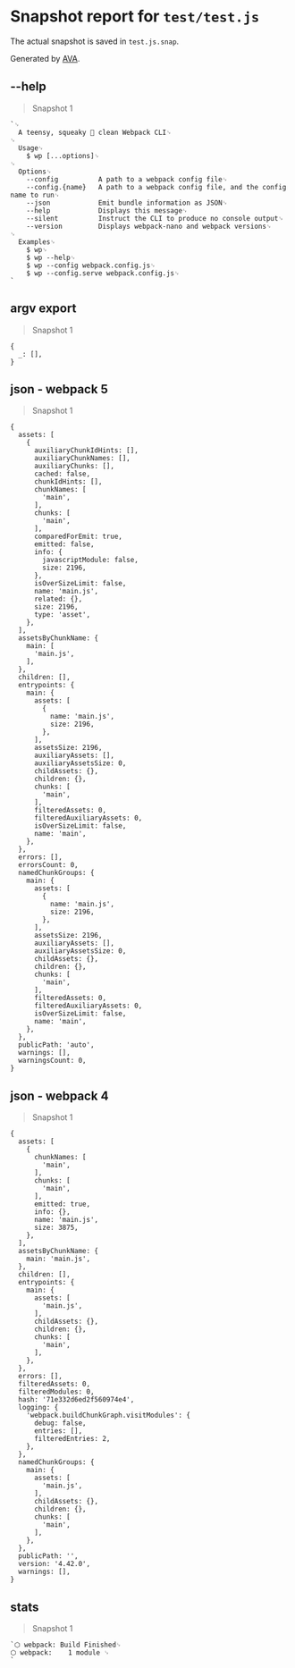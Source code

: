# Snapshot report for `test/test.js`

The actual snapshot is saved in `test.js.snap`.

Generated by [AVA](https://avajs.dev).

## --help

> Snapshot 1

    `␊
      A teensy, squeaky 🐤 clean Webpack CLI␊
    ␊
      Usage␊
        $ wp [...options]␊
    ␊
      Options␊
        --config          A path to a webpack config file␊
        --config.{name}   A path to a webpack config file, and the config name to run␊
        --json            Emit bundle information as JSON␊
        --help            Displays this message␊
        --silent          Instruct the CLI to produce no console output␊
        --version         Displays webpack-nano and webpack versions␊
    ␊
      Examples␊
        $ wp␊
        $ wp --help␊
        $ wp --config webpack.config.js␊
        $ wp --config.serve webpack.config.js␊
    `

## argv export

> Snapshot 1

    {
      _: [],
    }

## json - webpack 5

> Snapshot 1

    {
      assets: [
        {
          auxiliaryChunkIdHints: [],
          auxiliaryChunkNames: [],
          auxiliaryChunks: [],
          cached: false,
          chunkIdHints: [],
          chunkNames: [
            'main',
          ],
          chunks: [
            'main',
          ],
          comparedForEmit: true,
          emitted: false,
          info: {
            javascriptModule: false,
            size: 2196,
          },
          isOverSizeLimit: false,
          name: 'main.js',
          related: {},
          size: 2196,
          type: 'asset',
        },
      ],
      assetsByChunkName: {
        main: [
          'main.js',
        ],
      },
      children: [],
      entrypoints: {
        main: {
          assets: [
            {
              name: 'main.js',
              size: 2196,
            },
          ],
          assetsSize: 2196,
          auxiliaryAssets: [],
          auxiliaryAssetsSize: 0,
          childAssets: {},
          children: {},
          chunks: [
            'main',
          ],
          filteredAssets: 0,
          filteredAuxiliaryAssets: 0,
          isOverSizeLimit: false,
          name: 'main',
        },
      },
      errors: [],
      errorsCount: 0,
      namedChunkGroups: {
        main: {
          assets: [
            {
              name: 'main.js',
              size: 2196,
            },
          ],
          assetsSize: 2196,
          auxiliaryAssets: [],
          auxiliaryAssetsSize: 0,
          childAssets: {},
          children: {},
          chunks: [
            'main',
          ],
          filteredAssets: 0,
          filteredAuxiliaryAssets: 0,
          isOverSizeLimit: false,
          name: 'main',
        },
      },
      publicPath: 'auto',
      warnings: [],
      warningsCount: 0,
    }

## json - webpack 4

> Snapshot 1

    {
      assets: [
        {
          chunkNames: [
            'main',
          ],
          chunks: [
            'main',
          ],
          emitted: true,
          info: {},
          name: 'main.js',
          size: 3875,
        },
      ],
      assetsByChunkName: {
        main: 'main.js',
      },
      children: [],
      entrypoints: {
        main: {
          assets: [
            'main.js',
          ],
          childAssets: {},
          children: {},
          chunks: [
            'main',
          ],
        },
      },
      errors: [],
      filteredAssets: 0,
      filteredModules: 0,
      hash: '71e332d6ed2f560974e4',
      logging: {
        'webpack.buildChunkGraph.visitModules': {
          debug: false,
          entries: [],
          filteredEntries: 2,
        },
      },
      namedChunkGroups: {
        main: {
          assets: [
            'main.js',
          ],
          childAssets: {},
          children: {},
          chunks: [
            'main',
          ],
        },
      },
      publicPath: '',
      version: '4.42.0',
      warnings: [],
    }

## stats

> Snapshot 1

    `⬡ webpack: Build Finished␊
    ⬡ webpack:    1 module ␊
    `
